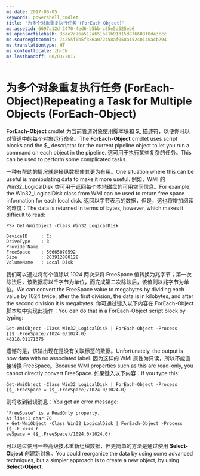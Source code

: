 ```yaml
---
ms.date: 2017-06-05
keywords: powershell,cmdlet
title: "为多个对象重复执行任务 (ForEach Object)"
ms.assetid: 6697a12d-2470-4ed6-b5bb-c35e5d525eb6
ms.openlocfilehash: 33ae2c76a512a651ba1b91d15d876608f0d43ccc
ms.sourcegitcommit: 74255f0b5f386a072458af058a15240140acb294
ms.translationtype: HT
ms.contentlocale: zh-CN
ms.lasthandoff: 08/03/2017
---
```

# <a name="repeating-a-task-for-multiple-objects-foreach-object"></a><span data-ttu-id="cfccf-103">为多个对象重复执行任务 (ForEach-Object)</span><span class="sxs-lookup"><span data-stu-id="cfccf-103">Repeating a Task for Multiple Objects (ForEach-Object)</span></span>
<span data-ttu-id="cfccf-104">**ForEach-Object** cmdlet 为当前管道对象使用脚本块和 $_ 描述符，以便你可以对管道中的每个对象运行命令。</span><span class="sxs-lookup"><span data-stu-id="cfccf-104">The **ForEach-Object** cmdlet uses script blocks and the $_ descriptor for the current pipeline object to let you run a command on each object in the pipeline.</span></span> <span data-ttu-id="cfccf-105">这可用于执行某些复杂的任务。</span><span class="sxs-lookup"><span data-stu-id="cfccf-105">This can be used to perform some complicated tasks.</span></span>

<span data-ttu-id="cfccf-106">一种有帮助的情况就是操纵数据使其更为有用。</span><span class="sxs-lookup"><span data-stu-id="cfccf-106">One situation where this can be useful is manipulating data to make it more useful.</span></span> <span data-ttu-id="cfccf-107">例如，WMI 的 Win32_LogicalDisk 类可用于返回每个本地磁盘的可用空间信息。</span><span class="sxs-lookup"><span data-stu-id="cfccf-107">For example, the Win32_LogicalDisk class from WMI can be used to return free space information for each local disk.</span></span> <span data-ttu-id="cfccf-108">返回以字节表示的数据，但是，这也将增加阅读的难度：</span><span class="sxs-lookup"><span data-stu-id="cfccf-108">The data is returned in terms of bytes, however, which makes it difficult to read:</span></span>

```
PS> Get-WmiObject -Class Win32_LogicalDisk

DeviceID     : C:
DriveType    : 3
ProviderName :
FreeSpace    : 50665070592
Size         : 203912880128
VolumeName   : Local Disk
```

<span data-ttu-id="cfccf-109">我们可以通过将每个值除以 1024 两次来将 FreeSpace 值转换为兆字节；第一次除法后，该数据将以千字节为单位，而完成第二次除法后，该值则以兆字节为单位。</span><span class="sxs-lookup"><span data-stu-id="cfccf-109">We can convert the FreeSpace value to megabytes by dividing each value by 1024 twice; after the first division, the data is in kilobytes, and after the second division it is megabytes.</span></span> <span data-ttu-id="cfccf-110">你可通过键入以下内容在 ForEach-Object 脚本块中实现此操作：</span><span class="sxs-lookup"><span data-stu-id="cfccf-110">You can do that in a ForEach-Object script block by typing:</span></span>

```
Get-WmiObject -Class Win32_LogicalDisk | ForEach-Object -Process {($_.FreeSpace)/1024.0/1024.0}
48318.01171875
```

<span data-ttu-id="cfccf-111">遗憾的是，该输出现在是没有关联标签的数据。</span><span class="sxs-lookup"><span data-stu-id="cfccf-111">Unfortunately, the output is now data with no associated label.</span></span> <span data-ttu-id="cfccf-112">因为这样的 WMI 属性为只读，所以不能直接转换 FreeSpace。</span><span class="sxs-lookup"><span data-stu-id="cfccf-112">Because WMI properties such as this are read-only, you cannot directly convert FreeSpace.</span></span> <span data-ttu-id="cfccf-113">如果键入以下内容：</span><span class="sxs-lookup"><span data-stu-id="cfccf-113">If you type this:</span></span>

```
Get-WmiObject -Class Win32_LogicalDisk | ForEach-Object -Process {$_.FreeSpace = ($_.FreeSpace)/1024.0/1024.0}
```

<span data-ttu-id="cfccf-114">则将收到错误消息：</span><span class="sxs-lookup"><span data-stu-id="cfccf-114">You get an error message:</span></span>

```
"FreeSpace" is a ReadOnly property.
At line:1 char:70
+ Get-WmiObject -Class Win32_LogicalDisk | ForEach-Object -Process {$_.F <<<< r
eeSpace = ($_.FreeSpace)/1024.0/1024.0}
```

<span data-ttu-id="cfccf-115">可以通过使用一些高级技术重新组织数据，但更简单的方法是通过使用 **Select-Object** 创建新对象。</span><span class="sxs-lookup"><span data-stu-id="cfccf-115">You could reorganize the data by using some advanced techniques, but a simpler approach is to create a new object, by using **Select-Object**.</span></span>

